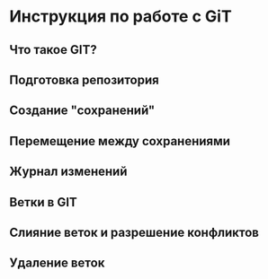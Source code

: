# Инструкция по работе с GiT  
## Что такое GIT?  
## Подготовка репозитория
## Создание "сохранений"
## Перемещение между сохранениями
## Журнал изменений  
## Ветки в GIT
## Слияние веток и разрешение конфликтов  
## Удаление веток  
